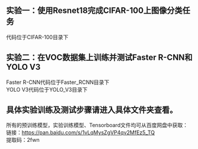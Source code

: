 ## 实验一：使用Resnet18完成CIFAR-100上图像分类任务

代码位于CIFAR-100目录下


## 实验二：在VOC数据集上训练并测试Faster R-CNN和YOLO V3

Faster R-CNN代码位于Faster_RCNN目录下  
YOLO V3代码位于YOLO_V3目录下  

## 具体实验训练及测试步骤请进入具体文件夹查看。  

所有的预训练模型，实验训练模型、Tensorboard文件均可从百度网盘中获取：  
链接：https://pan.baidu.com/s/1vLqMysZgVP4qv2MfEz5_TQ   
提取码：2fwn  
